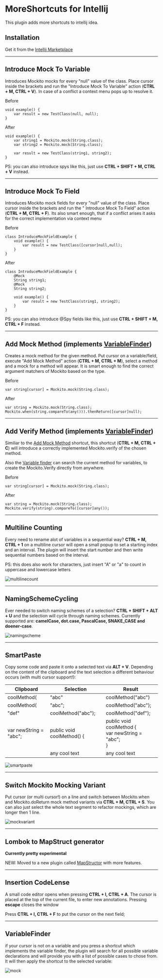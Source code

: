 # MoreShortcuts for Intellij

This plugin adds more shortcuts to intellij idea.

## Installation

Get it from the [Intellij Marketplace](https://plugins.jetbrains.com/plugin/17814-more-shortcuts/)

----------------------

## Introduce Mock To Variable

Introduces Mockito mocks for every "null" value of the class. Place cursor inside the brackets and run the "Introduce
Mock To Variable" action (**CTRL + M, CTRL + V**). In case of a conflict a context menu pops up to resolve it.

Before

    void example() {
        var result = new TestClass(null, null);
    }

After

    void example() {
        var string1 = Mockito.mock(String.class);
        var string2 = Mockito.mock(String.class);

        var result = new TestClass(string1, string2);
    }

PS: you can also introduce spys like this, just use **CTRL + SHIFT + M, CTRL + V** instead.

----------------------

## Introduce Mock To Field

Introduces Mockito mock fields for every "null" value of the class. Place cursor inside the brackets and run the "
Introduce Mock To Field" action (**CTRL + M, CTRL + F**). Its also smart enough, that if a conflict arises it asks for
the correct implementation via context menu

Before

    class IntroduceMockFieldExample {
        void example() {
            var result = new TestClass([cursor]null,null);
        }
    }

After

    class IntroduceMockFieldExample {
        @Mock
        String string1;
        @Mock
        String string2;
    
        void example() {
            var result = new TestClass(string1, string2);
        }
    }

PS: you can also introduce @Spy fields like this, just use **CTRL + SHIFT + M, CTRL + F** instead.

----------------------

## Add Mock Method (implements [VariableFinder](#variablefinder))

Creates a mock method for the given method. Put cursor on a variable/field, execute "Add Mock Method"
action (**CTRL + M, CTRL + M**), select a method and a mock for a method will appear. It is smart enough to find the
correct argument matchers of Mockito based on the type.

Before

    var string[cursor] = Mockito.mock(String.class);

After

    var string = Mockito.mock(String.class);
    Mockito.when(string.compareTo(any())).thenReturn([cursor]null);

----------------------

## Add Verify Method (implements [VariableFinder](#variablefinder))

Similiar to the [Add Mock Method](#add-mock-method) shortcut, this shortcut (**CTRL + M, CTRL + C**)
will introduce a correctly implemented Mockito.verify of the chosen method.

Also the [Variable finder](#new-feature-variable-finder) can search the current method for variables, to create the
Mockito.Verify directly from anywhere.

Before

    var string[cursor] = Mockito.mock(String.class);

After

    var string = Mockito.mock(String.class);
    Mockito.verify(string).compareTo([cursor]any());

----------------------

## Multiline Counting

Every need to rename alot of variables in a sequential way? **CTRL + M, CTRL + 1** on a multiline cursor will open a
small popup to set a starting index and an interval. The plugin will insert the start number and then write sequential
numbers based on the interval.

PS: this does also work for characters, just insert "A" or "a" to count in uppercase and lowercase letters

![multilinecount](multilinecount.gif)

----------------------

## NamingSchemeCycling

Ever needed to switch naming schemes of a selection? **CTRL + SHIFT + ALT + U** and the selection will cycle through
naming schemes. Currently supported are: **camelCase, dot.case, PascalCase, SNAKE_CASE and doener-case**.

![namingscheme](namingscheme.gif)

----------------------

## SmartPaste

Copy some code and paste it onto a selected text via **ALT + V**. Depending on the content of the clipboard and the text
selection a different behaviour occurs (with multi cursor support!):

| Clipboard              | Selection                  | Result                                                      |
|------------------------|----------------------------|-------------------------------------------------------------|
| coolMethod(            | "abc"                      | coolMethod("abc")                                           |
| coolMethod(            | "abc";                     | coolMethod("abc");                                          |
| "def"                  | coolMethod("abc");         | coolMethod("def");                                          |
| var newString = "abc"; | public void coolMethod() { | public void coolMethod { <br/>var newString = "abc"; <br/>} |
| <any-html-brackets>    | any cool text              | <any-html-brackets>any cool text</any-html-brackets>        |

![smartpaste](smartinsertion.gif)

----------------------

## Switch Mockito Mocking Variant

Put cursor (or multi cursor!) on a line and switch between Mockito.when and Mockito.doReturn 
mock method variants via **CTRL + M, CTRL + S**. You can also just select the whole text segment to refactor
mockings, which are longer then 1 line.

![mockvariant](mockvariant.gif)

----------------------

## Lombok to MapStruct generator

**Currently pretty experimental**

NEW: Moved to a new plugin called [MapStructor](https://github.com/AskMeAgain/MapStructor) with more features.

----------------------

## Insertion CodeLense

A small code editor opens when pressing **CTRL + I, CTRL + A**.
The cursor is placed at the top of the current file, to enter new annotations.
Pressing **escape** closes the window

Press **CTRL + I, CTRL + F** to put the cursor on the next field;

----------------------

## VariableFinder

if your cursor is not on a variable and you press a shortcut which implements the variable finder, the plugin will
search for all possible variable declarations and will provide you with a list of possible cases to chose from. It will
then apply the shortcut to the selected variable:

![mock](mockmethod.gif)
